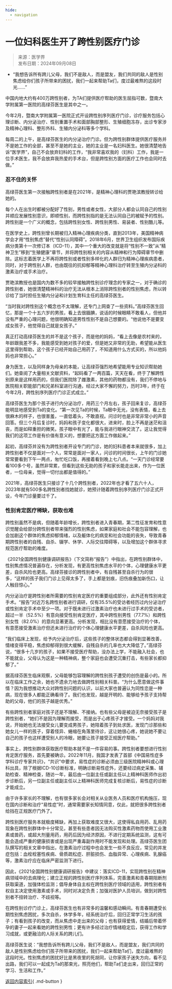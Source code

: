 ```yaml
---
hide:
  - navigation
---
```


# 一位妇科医生开了跨性别医疗门诊

> 来源：医学界  
> 发布日期：2024年09月08日

- “我想告诉所有跨儿父母，我们不是敌人，而是盟友，我们共同的敌人是性别焦虑给你们孩子所带来的困扰，我们一起来帮助Ta们，度过最难熬的这段时光......”

中国内地大约有400万跨性别者，为TA们提供医疗帮助的医生屈指可数，暨南大学附属第一医院的高绿芬医生是其中之一。

今年2月，暨南大学附属第一医院正式开设跨性别序列医疗门诊，诊疗服务包括心理诊断、内分泌治疗、性别重置手术和面部胸部整形、生殖细胞冻存，出诊专家涉及精神心理科、整形外科、生殖内分泌科等多个学科。

每周二的上午，是高绿芬医生的内分泌治疗门诊。但为跨性别群体提供医疗服务并不是她工作的全部，甚至不是她的主业，她的主业是一名妇科医生。她很清楚地告诉“医学界”，自己不会放弃妇科的工作，“我非常喜欢我的（妇科）工作，我是一位手术医生，我不会放弃我热爱的手术台，但是跨性别方面的医疗工作也会同时去做。”

### 忍不住的关怀

高绿芬医生第一次接触跨性别者是在2021年，是精神心理科的贾艳滨教授转诊给她的。

每个人在出生时都被分配好了性别，男性或者女性，大部分人都会认同自己的性别并顺应发展性别意识，即顺性别，而跨性别指的是无法认同自己的被赋予的性别。跨性别是一个广义的概念，包括跨性别女性、跨性别男性、易装者、性别酷儿等。

在医学史上，跨性别曾长期被归入精神心理疾病分类，直到2013年，美国精神病学会才用“性别焦虑”替代“性别认同障碍”。2018年6月，世界卫生组织发布国际疾病分类第十一次修订本（ICD-11），其中一个重大的改变就是将“性别不一致”从“精神卫生”移到“生殖健康”章节，并将跨性别相关的内容从精神和行为障碍章节中删除。这标志着医学上不再将跨性别或者性别多样化的人群归为精神心理疾病患者，同时，对于跨性别人群，也由既往的抗抑郁等精神心理科治疗转至生殖内分泌科的激素治疗或手术治疗。

贾艳滨教授也是国内为数不多的较早接触跨性别诊疗理念的专家之一，对于确诊的跨性别者，她很清楚精神科的治疗无法从根本上消除跨性别者的性别焦虑，所以转诊给了当时担任生殖内分泌和计划生育科主任的高绿芬医生。

“当时我对跨性别这个概念也不太理解，还专门上网查了一些资料。”高绿芬医生回忆，那是一个十五六岁的男孩，看上去很腼腆，说话的时候眼睛不敢看人，但他并没有严重的心理问题，他很明确知道男性性别不是自己想要的。“他说他不是要变成女孩子，他觉得自己就是女孩子。”

真正打动高绿芬医生的并不是这个孩子，而是他的妈妈，“看上去像是农村来的，年龄跟我差不多，我能感受到她对孩子的爱，但是她又非常的无助，希望能从医生这里得到帮助，这个孩子已经开始自己用药了，不知道用什么方式买的，所以他妈妈也非常担心。”

身为医生，以及同样身为母亲的本能，让高绿芬强烈地希望能用专业知识帮助她们。她查阅了大量相关文献资料，“起码看了一两百篇，天天在看，终于了解跨性别原来是这样用药的，但我们医院除了雌激素，其他的药物都没有，我们不停地与医院相关职能部门和兄弟科室进行沟通，经过大家不懈的努力，历时3年，终于在今年2月，跨性别序列医疗门诊正式成立。”

高绿芬医生为那个孩子进行内分泌治疗，用药三个月左右，孩子回来复诊，高绿芬能明显地感受到Ta的变化。“第一次见Ta的时候，Ta眼中无光，没有表情，看上去很麻木的样子，也很害羞，一直低着头，不敢直视。问诊时也是非常非常小的声音回答。但三个月后复诊时，妈妈和孩子变化都很大，进来时，脸上不再是迷茫和沮丧，而是如释重担的微笑。孩子眼中有光了，能与我进行眼神交流了。这让我觉得我们的这项工作是有价值有意义的，想要把这方面工作做起来。”

起初，高绿芬并没有为跨性别者开设专门的门诊，她的妇科患者本来就很多，加上跨性别者不仅是面对一个人，常常是面对一家人，问诊的时间很长，上午的门诊她常常要看到下午一两点，匆忙吃口饭，再接着看到晚上七八点。“一天门诊经常要看100多个号，虽然非常累，但看到这些无助的孩子和家长能走出来，作为一位医者，一位母亲，觉得一切付出都是值得的。”

2021年，高绿芬医生只接诊了十几个跨性别者，2022年也才看了五六十人，2023年就有500多名跨性别者找她就诊，她预计随着跨性别序列医疗门诊正式开设，今年门诊量要过千了。

### 性别肯定医疗稀缺，获取也难

跨性别虽然不是病，但随着年龄增长，跨性别者进入青春期，第二性征发育和性意识觉醒会给部分跨性别者带来强烈的性别焦虑，如果家庭和社会不能包容理解，也会加剧这个群体的焦虑抑郁情绪，以及躯体化的病变和社会功能的丧失，导致青春期跨性别者的自残、自杀、辍学、休学、人际交往障碍等，以及增加这个群体寻求规范医疗帮助的难度。

《2021全国跨性别健康调研报告》（下文简称“报告”）中指出，在跨性别群体中，性别焦虑情况普遍存在，分析发现，有更高性别焦虑水平的个体，心理健康水平更差，自杀风险也更高。高绿芬接诊的跨性别者中，有自残甚至自杀行为的很多，“这样的孩子我们门诊上见得太多了，手上都是划痕，旧伤痕叠加新伤口，让人触目惊心。”

内分泌治疗是跨性别者所需要的性别肯定医疗的重要组成部分，此外还有性别肯定手术。“报告”对近万名跨性别者进行调研，仅有35.5%的受访者经历过内分泌治疗或性别肯定手术中至少一项。对于既未进行过激素治疗也未进行过手术的受访者，超过一半（52.5%）有意向接受性别肯定医疗，其中跨性别男性（77.7%）和跨性别女性（82.0%）的意向显著更高。分析发现，相比没有意愿接受治疗的个体，有意愿接受激素治疗但还未进行治疗的个体心理健康水平更差，自杀风险也更高。

“我们临床上发现，给予内分泌治疗后，这些孩子的整体状态都会得到显著改善，情绪变得平稳，焦虑抑郁得到很大缓解，自残自杀的几率也大大降低了。”高绿芬说，“很多十几岁的孩子，如果不接受医疗帮助，没办法上学，不能融入社会，也不能就业，父母认为这是一种精神病，整个家庭也会遭受沉重打击，有些家长都抑郁了。”

据高绿芬医生临床观察，父母能够包容理解的跨性别孩子遭受的创伤是最小的。所以在临床工作之余，她也不遗余力地去做跨性别相关科普。“为什么愿意做这件事情？因为我想推动大众对跨性别问题的认识，以前大家也普遍认为同性恋是一种病，现在很多人都能正确看待了。我们也发现，越是开明的、能够给予孩子支持帮助的父母，他们的孩子越是优秀。”

有些跨性别者家庭对孩子还是不理解、不接纳。也有些父母是被迫无奈接受孩子是跨性别者，“她们不是因为理解而接受，而是出于心疼孩子才接受。一个妈妈对我说，开始她也无法接受女儿要变成男孩子，她陪着孩子到处求医，发现门诊那些和她女儿一样的孩子，穿着怪异、蜷缩在角落里待诊，这让她很心疼，她说她不要让自己的孩子也这样遭受别人的冷眼，她要让孩子接受正规医疗帮助。”

事实上，跨性别群体获取医疗帮助本就不是一件容易的事。跨性别者要想进行性别肯定医疗服务，首先要被确诊。2022年11月，我国才发表了首部《中国易性症多学科诊疗专家共识》，“共识”中要求，易性症的诊断必须由三级医院精神科或心理科出具，除了根据ICD-10诊断标准，明确诊断易性症外，还要经过病史采集、辅助检查、精神检查，随访一年，最后由一位副主任或副主任以上精神科医师作出初步诊断后，另一位副主任或副主任以上精神科医师完成复核诊断后，易性症的诊断才能成立。

由于许多家长的不理解，也有很多家长会对相关从业医务人员和医疗机构施压，现在国内诊断和治疗“易性症”时，通常需要家长知情同意，仅此，就把很多跨性别者给挡在正规医疗门外了。

跨性别医疗服务本就极度稀缺，再加上获取难度又很大，这使得私自用药、乱用药现象在跨性别群体中十分常见，甚至有些患者因无法购买性激素药物而使用工业激素或兽药，或超大剂量用药，用药后因为经济原因，不进行定期系统监测，这有可能会造成严重的健康损害或是出现严重毒副作用时不能发现和处理。高绿芬医生团队撰写的相关文章中指出，在激素治疗过程中也会发生一些不良反应，常见的并发症包括：血栓栓塞性疾病、骨质疏松症、肝脏损伤、血脂异常、心理疾病、乳腺癌等，激素治疗应在临床严密监测下进行。

因此，《2021全国跨性别健康调研报告》中建议：落实ICD-11，实现跨性别在精神病领域中的去病理化；建立正规的跨性别医疗序列体系，完善激素和青春期阻断剂获取渠道，加强体检监测；倡导身体自主权在跨性别医疗领域的适用，跨性别者有权自主决定使用激素或手术，同时对决定负责；加强对医护人员培训，做到对跨性别者不扭转治疗、不歧视等。

在跨性别诊疗门诊上，高绿芬医生也有非常多的温馨和感动瞬间。有青春期遭受长期性别焦虑困扰，多次自杀，休学多年，经系统治疗后，回归正常学习生活的孩子；有看到孩子的改变，而从焦虑中走出来的父母；也有获得爱情，结婚后带着怀孕的妻子一起来看她的跨性别男性；更有许多经过治疗情绪稳定后，获得工作和学习成就，或更融洽的人际关系的跨儿们。

高绿芬医生说：“我想告诉所有跨儿父母，我们不是敌人，而是盟友，我们共同的敌人是性别焦虑给你们孩子所带来的困扰，我们一起来帮助Ta们，度过最难熬的这段时光。性别焦虑的困扰好比是黑夜里的死胡同，让你家孩子迷失方向，看不见出路，我们可以一起成为Ta的那束光，照亮他们，帮助Ta们走出来，回归正常的学习、生活和工作。”

[返回内容索引](../index.md){ .md-button }
